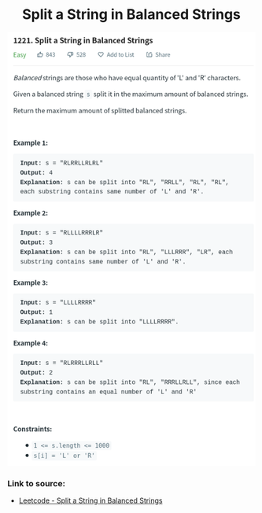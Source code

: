 <h1 align="center">Split a String in Balanced Strings</h1>

![alt text](https://raw.githubusercontent.com/matthew01lokiet/Github-repos-images/main/Algs/String/Mb4jUg2I_o.png)

### Link to source: 
- <a href="https://leetcode.com/problems/split-a-string-in-balanced-strings/">Leetcode - Split a String in Balanced Strings</a>
